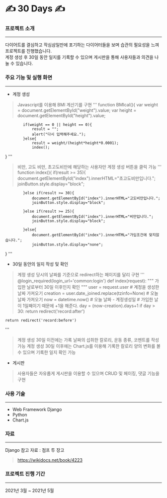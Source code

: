 # ✍ 30 Days ✍ 


### 프로젝트 소개
------------
다이어트를 결심하고 작심삼일만에 포기하는 다이어터들을 보며 습관의 필요성을 느껴 프로젝트를 진행했습니다. <br>
계정 생성 후 30일 동안 일지를 기록할 수 있으며 게시판을 통해 사용자들과 의견을 나눌 수 있습니다.

###  주요 기능 및 실행 화면
------------
* 계정 생성
> Javascript를 이용해 BMI 계산기를 구현 
'''
 function BMIcal(){
            var weight = document.getElementById("weight").value;
            var height = document.getElementById("height").value;

            if(weight == 0 || height == 0){
                result = "";
                alert("다시 입력해주세요.");
            }else{
                result = weight/(height*height*0.0001);
                index();
 }
'''

>비만, 고도 비만, 초고도비만에 해당하는 사용자만 계정 생성 버튼을 클릭 가능
'''
 function index(){
            if(result >= 35){
                document.getElementById("index").innerHTML="초고도비만입니다.";
                joinButton.style.display="block";

            }else if(result >= 30){
                document.getElementById("index").innerHTML="고도비만입니다.";
                joinButton.style.display="block";

            }else if(result >= 25){
                document.getElementById("index").innerHTML="비만입니다.";
                joinButton.style.display="block";

            }else{
                document.getElementById("index").innerHTML="가입조건에 맞지않습니다.";
                joinButton.style.display="none";
  }
'''

* 30일 동안의 일지 작성 및 확인
> 계정 생성 당시의 날짜를 기준으로 redirect하는 페이지를 달리 구현
'''
@login_required(login_url='common:login')
def index(request):
    """
    가입한 날로부터 30일 이후인지 확인
    """
    user = request.user
    # 계정을 생성한 날짜 가져오기
    creation = user.date_joined.replace(tzinfo=None)
    # 오늘 날짜 가져오기
    now = datetime.now()
    # 오늘 날짜 - 계정생성일
    # 가입한 날이 1일째이기 때문에 +1을 해준다.
    day = (now-creation).days+1
    if day > 30:
        return redirect('record:after')

    return redirect('record:before')
'''
> 계정 생성 30일 이전에는 가록 날짜의 섭취한 칼로리, 운동 종류, 코멘트를 작성 가능
> 계정 생성 30일 이후에는 Chart.js를 이용해 기록한 칼로리 양의 변화를 볼 수 있으며 기록한 일지 확인 가능

* 게시판
> 사용자들은 자유롭게 게시판을 이용할 수 있으며 CRUD 및 페이징, 댓글 기능을 구현

### 사용 기술
------------
* Web Framework Django
* Python
* Chart.js

### 자료
------------
Django 참고 자료 : 점프 투 장고
><https://wikidocs.net/book/4223> 

### 프로젝트 진행 기간
------------
2021년 3월 ~ 2021년 5월
